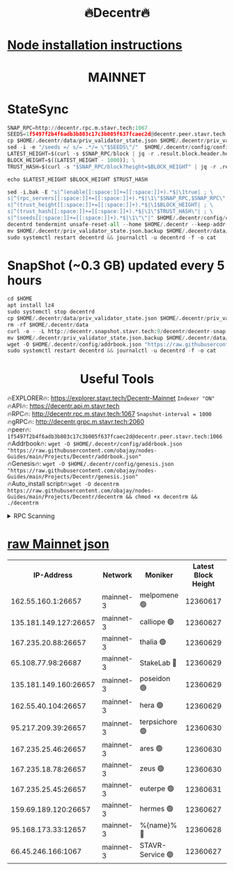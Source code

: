 <h1 align="center"> 🔥Decentr🔥</h1>

[Node installation instructions](https://github.com/obajay/nodes-Guides/tree/main/Projects/Decentr)
=
<h1 align="center"> MAINNET</h1>

# StateSync
```python
SNAP_RPC=http://decentr.rpc.m.stavr.tech:1067
SEEDS=1f5497f2b4f6adb3b803c17c3b005f637fcaec2d@decentr.peer.stavr.tech:1066
cp $HOME/.decentr/data/priv_validator_state.json $HOME/.decentr/priv_validator_state.json.backup
sed -i -e "/seeds =/ s/= .*/= \"$SEEDS\"/"  $HOME/.decentr/config/config.toml
LATEST_HEIGHT=$(curl -s $SNAP_RPC/block | jq -r .result.block.header.height); \
BLOCK_HEIGHT=$((LATEST_HEIGHT - 1000)); \
TRUST_HASH=$(curl -s "$SNAP_RPC/block?height=$BLOCK_HEIGHT" | jq -r .result.block_id.hash)

echo $LATEST_HEIGHT $BLOCK_HEIGHT $TRUST_HASH

sed -i.bak -E "s|^(enable[[:space:]]+=[[:space:]]+).*$|\1true| ; \
s|^(rpc_servers[[:space:]]+=[[:space:]]+).*$|\1\"$SNAP_RPC,$SNAP_RPC\"| ; \
s|^(trust_height[[:space:]]+=[[:space:]]+).*$|\1$BLOCK_HEIGHT| ; \
s|^(trust_hash[[:space:]]+=[[:space:]]+).*$|\1\"$TRUST_HASH\"| ; \
s|^(seeds[[:space:]]+=[[:space:]]+).*$|\1\"\"|" $HOME/.decentr/config/config.toml
decentrd tendermint unsafe-reset-all --home $HOME/.decentr --keep-addr-book
mv $HOME/.decentr/priv_validator_state.json.backup $HOME/.decentr/data/priv_validator_state.json
sudo systemctl restart decentrd && journalctl -u decentrd -f -o cat
```
# SnapShot (~0.3 GB) updated every 5 hours
```python
cd $HOME
apt install lz4
sudo systemctl stop decentrd
cp $HOME/.decentr/data/priv_validator_state.json $HOME/.decentr/priv_validator_state.json.backup
rm -rf $HOME/.decentr/data
curl -o - -L http://decentr.snapshot.stavr.tech:9/decentr/decentr-snap.tar.lz4 | lz4 -c -d - | tar -x -C $HOME/.decentr --strip-components 2
mv $HOME/.decentr/priv_validator_state.json.backup $HOME/.decentr/data/priv_validator_state.json
wget -O $HOME/.decentr/config/addrbook.json "https://raw.githubusercontent.com/obajay/nodes-Guides/main/Projects/Decentr/addrbook.json"
sudo systemctl restart decentrd && journalctl -u decentrd -f -o cat
```

 <h1 align="center"> Useful Tools</h1>

🔥EXPLORER🔥:     https://explorer.stavr.tech/Decentr-Mainnet        `Indexer "ON"` \
🔥API🔥:          https://decentr.api.m.stavr.tech \
🔥RPC🔥:          http://decentr.rpc.m.stavr.tech:1067              `Snapshot-interval = 1000` \
🔥gRPC🔥:         http://decentr.grpc.m.stavr.tech:2060 \
🔥peer🔥:         `1f5497f2b4f6adb3b803c17c3b005f637fcaec2d@decentr.peer.stavr.tech:1066` \
🔥Addrbook🔥:  `wget -O $HOME/.decentr/config/addrbook.json "https://raw.githubusercontent.com/obajay/nodes-Guides/main/Projects/Decentr/addrbook.json"` \
🔥Genesis🔥:  `wget -O $HOME/.decentr/config/genesis.json "https://raw.githubusercontent.com/obajay/nodes-Guides/main/Projects/Decentr/genesis.json"` \
🔥Auto_install script🔥:`wget -O decentrm https://raw.githubusercontent.com/obajay/nodes-Guides/main/Projects/Decentr/decentrm && chmod +x decentrm && ./decentrm`

<details>
<summary>RPC Scanning</summary>

<h2 align="center"> We scan nodes in real time every 4 hours. And we provide the final result of RPC endpoints.
We cannot influence the operation of these nodes in any way. </h2>


```python
If Voting Power is higher than 0 --> then the Node is a validator of the network and may be subject to attack and be a potential threat to the chain.
```
```python
We marked such validators with a red symbol
```

</details>

[raw Mainnet json](https://rpc-check.decentrm.stavr.tech/decentrm/rpc-decentrm-result.json)
=



<table><tr><th>IP-Address</th><th>Network</th><th>Moniker</th><th>Latest Block Height</th><th>Earliest Block Height</th><th>Catching Up</th><th>Tx Index</th><th>Voting Power</th><th>Scan Time</th></tr><tr><td>162.55.160.1:26657</td><td>mainnet-3</td><td>melpomene 🟢</td><td>12360617</td><td>1688950</td><td>False</td><td>on</td><td>0</td><td>2024-01-10T06:39:45.372731847UTC</td></tr><tr><td>135.181.149.127:26657</td><td>mainnet-3</td><td>calliope 🟢</td><td>12360627</td><td>1688950</td><td>False</td><td>on</td><td>0</td><td>2024-01-10T06:39:45.818777001UTC</td></tr><tr><td>167.235.20.88:26657</td><td>mainnet-3</td><td>thalia 🟢</td><td>12360629</td><td>1688950</td><td>False</td><td>on</td><td>0</td><td>2024-01-10T06:39:53.544976055UTC</td></tr><tr><td>65.108.77.98:26687</td><td>mainnet-3</td><td>StakeLab 🔴</td><td>12360629</td><td>1688950</td><td>False</td><td>on</td><td>5459585</td><td>2024-01-10T06:39:53.925528978UTC</td></tr><tr><td>135.181.149.160:26657</td><td>mainnet-3</td><td>poseidon 🟢</td><td>12360629</td><td>1688950</td><td>False</td><td>on</td><td>0</td><td>2024-01-10T06:39:58.627459374UTC</td></tr><tr><td>162.55.40.104:26657</td><td>mainnet-3</td><td>hera 🟢</td><td>12360629</td><td>1688950</td><td>False</td><td>on</td><td>0</td><td>2024-01-10T06:40:00.939751374UTC</td></tr><tr><td>95.217.209.39:26657</td><td>mainnet-3</td><td>terpsichore 🟢</td><td>12360630</td><td>1688950</td><td>False</td><td>on</td><td>0</td><td>2024-01-10T06:40:03.403630821UTC</td></tr><tr><td>167.235.25.46:26657</td><td>mainnet-3</td><td>ares 🟢</td><td>12360630</td><td>1688950</td><td>False</td><td>on</td><td>0</td><td>2024-01-10T06:40:05.765646631UTC</td></tr><tr><td>167.235.18.78:26657</td><td>mainnet-3</td><td>zeus 🟢</td><td>12360630</td><td>1688950</td><td>False</td><td>on</td><td>0</td><td>2024-01-10T06:40:08.057572233UTC</td></tr><tr><td>167.235.25.45:26657</td><td>mainnet-3</td><td>euterpe 🟢</td><td>12360631</td><td>1688950</td><td>False</td><td>on</td><td>0</td><td>2024-01-10T06:40:10.412972640UTC</td></tr><tr><td>159.69.189.120:26657</td><td>mainnet-3</td><td>hermes 🟢</td><td>12360627</td><td>1688950</td><td>False</td><td>on</td><td>0</td><td>2024-01-10T06:40:10.728271478UTC</td></tr><tr><td>95.168.173.33:12657</td><td>mainnet-3</td><td>%{name}% 🔴</td><td>12360628</td><td>8964001</td><td>False</td><td>on</td><td>4174373</td><td>2024-01-10T06:39:47.133298003UTC</td></tr><tr><td>66.45.246.166:1067</td><td>mainnet-3</td><td>STAVR-Service 🟢</td><td>12360627</td><td>12358001</td><td>False</td><td>on</td><td>0</td><td>2024-01-10T06:39:46.519339609UTC</td></tr></table>